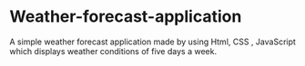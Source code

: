 # Weather-forecast-application
A simple weather forecast application made by using Html, CSS , JavaScript which displays weather conditions of five days a week.
